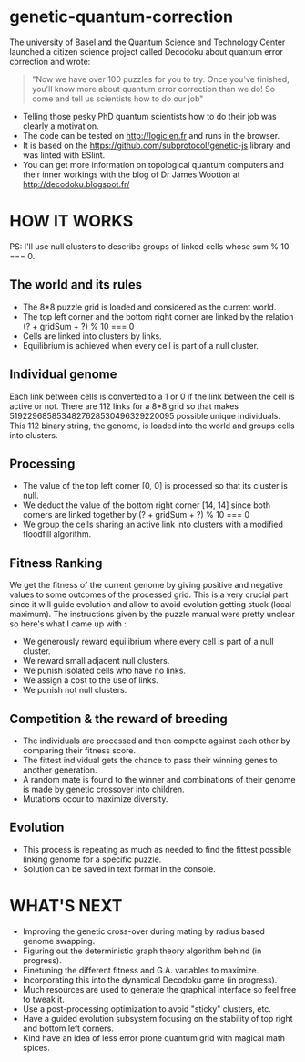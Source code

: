 # genetic-quantum-correction

The university of Basel and the Quantum Science and Technology Center launched a citizen science project called Decodoku about quantum error correction and wrote:
> "Now we have over 100 puzzles for you to try. Once you've finished, you'll know more about quantum error correction than we do! So come and tell us scientists how to do our job"

- Telling those pesky PhD quantum scientists how to do their job was clearly a motivation.
- The code can be tested on http://logicien.fr and runs in the browser.
- It is based on the https://github.com/subprotocol/genetic-js library and was linted with ESlint.
- You can get more information on topological quantum computers and their inner workings with the blog of Dr James Wootton at http://decodoku.blogspot.fr/

HOW IT WORKS
============
PS: I'll use null clusters to describe groups of linked cells whose sum % 10 === 0.

The world and its rules
-----------------------
- The 8*8 puzzle grid is loaded and considered as the current world.
- The top left corner and the bottom right corner are linked by the relation (? + gridSum + ?) % 10 === 0
- Cells are linked into clusters by links.
- Equilibrium is achieved when every cell is part of a null cluster.

Individual genome
-----------------
Each link between cells is converted to a 1 or 0 if the link between the cell is active or not.
There are 112 links for a 8*8 grid so that makes 5192296858534827628530496329220095 possible unique individuals.
This 112 binary string, the genome, is loaded into the world and groups cells into clusters.

Processing
----------
- The value of the top left corner [0, 0] is processed so that its cluster is null.
- We deduct the value of the bottom right corner [14, 14] since both corners are linked together by (? + gridSum + ?) % 10 === 0
- We group the cells sharing an active link into clusters with a modified floodfill algorithm.

Fitness Ranking
---------------
We get the fitness of the current genome by giving positive and negative values to some outcomes of the processed grid.
This is a very crucial part since it will guide evolution and allow to avoid evolution getting stuck (local maximum).
The instructions given by the puzzle manual were pretty unclear so here's what I came up with :
- We generously reward equilibrium where every cell is part of a null cluster.
- We reward small adjacent null clusters.
- We punish isolated cells who have no links.
- We assign a cost to the use of links.
- We punish not null clusters.

Competition & the reward of breeding
------------------------------------
- The individuals are processed and then compete against each other by comparing their fitness score.
- The fittest individual gets the chance to pass their winning genes to another generation.
- A random mate is found to the winner and combinations of their genome is made by genetic crossover into children.
- Mutations occur to maximize diversity.

Evolution
---------
- This process is repeating as much as needed to find the fittest possible linking genome for a specific puzzle.
- Solution can be saved in text format in the console.

WHAT'S NEXT
===========
- Improving the genetic cross-over during mating by radius based genome swapping.
- Figuring out the deterministic graph theory algorithm behind (in progress).
- Finetuning the different fitness and G.A. variables to maximize.
- Incorporating this into the dynamical Decodoku game (in progress).
- Much resources are used to generate the graphical interface so feel free to tweak it.
- Use a post-processing optimization to avoid "sticky" clusters, etc.
- Have a guided evolution subsystem focusing on the stability of top right and bottom left corners.
- Kind have an idea of less error prone quantum grid with magical math spices.
